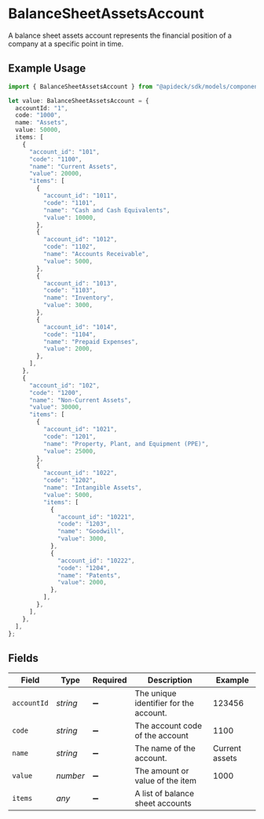 # BalanceSheetAssetsAccount

A balance sheet assets account represents the financial position of a company at a specific point in time.

## Example Usage

```typescript
import { BalanceSheetAssetsAccount } from "@apideck/sdk/models/components";

let value: BalanceSheetAssetsAccount = {
  accountId: "1",
  code: "1000",
  name: "Assets",
  value: 50000,
  items: [
    {
      "account_id": "101",
      "code": "1100",
      "name": "Current Assets",
      "value": 20000,
      "items": [
        {
          "account_id": "1011",
          "code": "1101",
          "name": "Cash and Cash Equivalents",
          "value": 10000,
        },
        {
          "account_id": "1012",
          "code": "1102",
          "name": "Accounts Receivable",
          "value": 5000,
        },
        {
          "account_id": "1013",
          "code": "1103",
          "name": "Inventory",
          "value": 3000,
        },
        {
          "account_id": "1014",
          "code": "1104",
          "name": "Prepaid Expenses",
          "value": 2000,
        },
      ],
    },
    {
      "account_id": "102",
      "code": "1200",
      "name": "Non-Current Assets",
      "value": 30000,
      "items": [
        {
          "account_id": "1021",
          "code": "1201",
          "name": "Property, Plant, and Equipment (PPE)",
          "value": 25000,
        },
        {
          "account_id": "1022",
          "code": "1202",
          "name": "Intangible Assets",
          "value": 5000,
          "items": [
            {
              "account_id": "10221",
              "code": "1203",
              "name": "Goodwill",
              "value": 3000,
            },
            {
              "account_id": "10222",
              "code": "1204",
              "name": "Patents",
              "value": 2000,
            },
          ],
        },
      ],
    },
  ],
};
```

## Fields

| Field                                  | Type                                   | Required                               | Description                            | Example                                |
| -------------------------------------- | -------------------------------------- | -------------------------------------- | -------------------------------------- | -------------------------------------- |
| `accountId`                            | *string*                               | :heavy_minus_sign:                     | The unique identifier for the account. | 123456                                 |
| `code`                                 | *string*                               | :heavy_minus_sign:                     | The account code of the account        | 1100                                   |
| `name`                                 | *string*                               | :heavy_minus_sign:                     | The name of the account.               | Current assets                         |
| `value`                                | *number*                               | :heavy_minus_sign:                     | The amount or value of the item        | 1000                                   |
| `items`                                | *any*                                  | :heavy_minus_sign:                     | A list of balance sheet accounts       |                                        |
